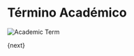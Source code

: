 <!-- add-breadcrumbs -->
# Término Académico

<img class="screenshot" alt="Academic Term" src="{{docs_base_url}}/v12/assets/img/education/setup/academic-term.png">


{next}
